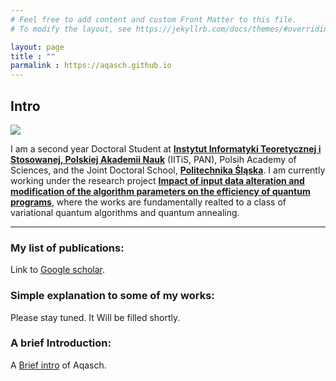 ```yaml
---
# Feel free to add content and custom Front Matter to this file.
# To modify the layout, see https://jekyllrb.com/docs/themes/#overriding-theme-defaults

layout: page
title : ""
parmalink : https://aqasch.github.io
---
```


## Intro

![](\img\me.jpg)

I am a second year Doctoral Student at [**Instytut Informatyki Teoretycznej i Stosowanej, Polskiej Akademii Nauk**](https://www.iitis.pl/pl) (IITiS, PAN), Polsih Academy of Sciences, and the Joint Doctoral School, [**Politechnika Śląska**](https://www.polsl.pl/en/).
I am currently working under the research project [**Impact of input data alteration and modification of the algorithm parameters on the efficiency of quantum programs**](https://miszczak.eu/grants/qprogmods/), where the works are fundamentally realted to a class of variational quantum algorithms and quantum annealing.

---

### My list of publications:
Link to [Google scholar](https://scholar.google.com/citations?user=0ICcM_YAAAAJ&hl=en).

### Simple explanation to some of my works:
Please stay tuned. It Will be filled shortly.

### A brief Introduction:
A [Brief intro](https://aqasch.github.io/brief-about/) of Aqasch.